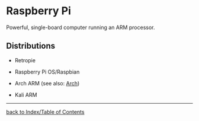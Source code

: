 # Raspberry Pi

Powerful, single-board computer running an ARM processor.

## Distributions

* Retropie

* Raspberry Pi OS/Raspbian

* Arch ARM (see also: [Arch](Arch.md))

* Kali ARM

---

[back to Index/Table of Contents](index.md)
